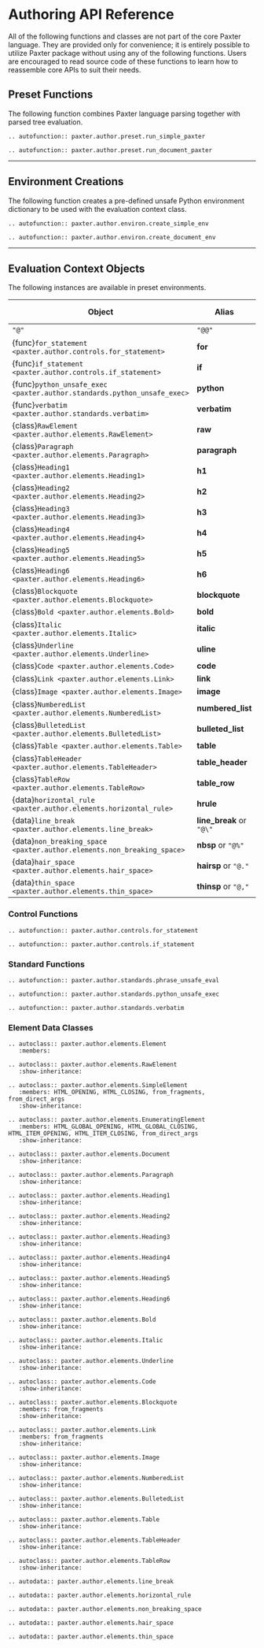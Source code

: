 # Authoring API Reference

All of the following functions and classes 
are not part of the core Paxter language.
They are provided only for convenience;
it is entirely possible to utilize Paxter package 
without using any of the following functions.
Users are encouraged to read source code of these functions
to learn how to reassemble core APIs to suit their needs.

## Preset Functions

The following function combines Paxter language parsing
together with parsed tree evaluation.

```{eval-rst}
.. autofunction:: paxter.author.preset.run_simple_paxter

.. autofunction:: paxter.author.preset.run_document_paxter
```

----

## Environment Creations

The following function creates a pre-defined unsafe Python environment dictionary
to be used with the evaluation context class.

```{eval-rst}
.. autofunction:: paxter.author.environ.create_simple_env

.. autofunction:: paxter.author.environ.create_document_env
```

----

## Evaluation Context Objects

The following instances are available in preset environments.

| Object | Alias | Simple Environment | Document Environment |
| ------ | ----- | ------------------ | -------------------- |
| `"@"` | `"@@"` | Yes | Yes |
| {func}`for_statement <paxter.author.controls.for_statement>` | **for** | Yes | Yes |
| {func}`if_statement <paxter.author.controls.if_statement>` | **if** | Yes | Yes |
| {func}`python_unsafe_exec <paxter.author.standards.python_unsafe_exec>` | **python** | Yes | Yes |
| {func}`verbatim <paxter.author.standards.verbatim>` | **verbatim** | Yes | Yes |
| {class}`RawElement <paxter.author.elements.RawElement>` | **raw** | - | Yes |
| {class}`Paragraph <paxter.author.elements.Paragraph>` | **paragraph** | - | Yes |
| {class}`Heading1 <paxter.author.elements.Heading1>` | **h1** | - | Yes |
| {class}`Heading2 <paxter.author.elements.Heading2>` | **h2** | - | Yes |
| {class}`Heading3 <paxter.author.elements.Heading3>` | **h3** | - | Yes |
| {class}`Heading4 <paxter.author.elements.Heading4>` | **h4** | - | Yes |
| {class}`Heading5 <paxter.author.elements.Heading5>` | **h5** | - | Yes |
| {class}`Heading6 <paxter.author.elements.Heading6>` | **h6** | - | Yes |
| {class}`Blockquote <paxter.author.elements.Blockquote>` | **blockquote** | - | Yes |
| {class}`Bold <paxter.author.elements.Bold>` | **bold** | - | Yes |
| {class}`Italic <paxter.author.elements.Italic>` | **italic** | - | Yes |
| {class}`Underline <paxter.author.elements.Underline>` | **uline** | - | Yes |
| {class}`Code <paxter.author.elements.Code>` | **code** | - | Yes |
| {class}`Link <paxter.author.elements.Link>` | **link** | - | Yes |
| {class}`Image <paxter.author.elements.Image>` | **image** | - | Yes |
| {class}`NumberedList <paxter.author.elements.NumberedList>` | **numbered_list** | - | Yes |
| {class}`BulletedList <paxter.author.elements.BulletedList>` | **bulleted_list** | - | Yes |
| {class}`Table <paxter.author.elements.Table>` | **table** | - | Yes |
| {class}`TableHeader <paxter.author.elements.TableHeader>` | **table_header** | - | Yes |
| {class}`TableRow <paxter.author.elements.TableRow>` | **table_row** | - | Yes |
| {data}`horizontal_rule <paxter.author.elements.horizontal_rule>` | **hrule** | - | Yes |
| {data}`line_break <paxter.author.elements.line_break>` | **line_break** or `"@\"` | - | Yes |
| {data}`non_breaking_space <paxter.author.elements.non_breaking_space>` | **nbsp** or `"@%"` | - | Yes |
| {data}`hair_space <paxter.author.elements.hair_space>` | **hairsp** or `"@."` | - | Yes |
| {data}`thin_space <paxter.author.elements.thin_space>` | **thinsp** or `"@,"` | - | Yes |

### Control Functions

```{eval-rst}
.. autofunction:: paxter.author.controls.for_statement

.. autofunction:: paxter.author.controls.if_statement
```

### Standard Functions

```{eval-rst}
.. autofunction:: paxter.author.standards.phrase_unsafe_eval

.. autofunction:: paxter.author.standards.python_unsafe_exec

.. autofunction:: paxter.author.standards.verbatim
```

### Element Data Classes

```{eval-rst}
.. autoclass:: paxter.author.elements.Element
   :members:

.. autoclass:: paxter.author.elements.RawElement
   :show-inheritance:

.. autoclass:: paxter.author.elements.SimpleElement
   :members: HTML_OPENING, HTML_CLOSING, from_fragments, from_direct_args
   :show-inheritance:

.. autoclass:: paxter.author.elements.EnumeratingElement
   :members: HTML_GLOBAL_OPENING, HTML_GLOBAL_CLOSING, HTML_ITEM_OPENING, HTML_ITEM_CLOSING, from_direct_args
   :show-inheritance:

.. autoclass:: paxter.author.elements.Document
   :show-inheritance:

.. autoclass:: paxter.author.elements.Paragraph
   :show-inheritance:

.. autoclass:: paxter.author.elements.Heading1
   :show-inheritance:

.. autoclass:: paxter.author.elements.Heading2
   :show-inheritance:

.. autoclass:: paxter.author.elements.Heading3
   :show-inheritance:

.. autoclass:: paxter.author.elements.Heading4
   :show-inheritance:

.. autoclass:: paxter.author.elements.Heading5
   :show-inheritance:

.. autoclass:: paxter.author.elements.Heading6
   :show-inheritance:

.. autoclass:: paxter.author.elements.Bold
   :show-inheritance:

.. autoclass:: paxter.author.elements.Italic
   :show-inheritance:

.. autoclass:: paxter.author.elements.Underline
   :show-inheritance:

.. autoclass:: paxter.author.elements.Code
   :show-inheritance:

.. autoclass:: paxter.author.elements.Blockquote
   :members: from_fragments
   :show-inheritance:

.. autoclass:: paxter.author.elements.Link
   :members: from_fragments
   :show-inheritance:

.. autoclass:: paxter.author.elements.Image
   :show-inheritance:

.. autoclass:: paxter.author.elements.NumberedList
   :show-inheritance:

.. autoclass:: paxter.author.elements.BulletedList
   :show-inheritance:

.. autoclass:: paxter.author.elements.Table
   :show-inheritance:

.. autoclass:: paxter.author.elements.TableHeader
   :show-inheritance:

.. autoclass:: paxter.author.elements.TableRow
   :show-inheritance:

.. autodata:: paxter.author.elements.line_break

.. autodata:: paxter.author.elements.horizontal_rule

.. autodata:: paxter.author.elements.non_breaking_space

.. autodata:: paxter.author.elements.hair_space

.. autodata:: paxter.author.elements.thin_space
```
